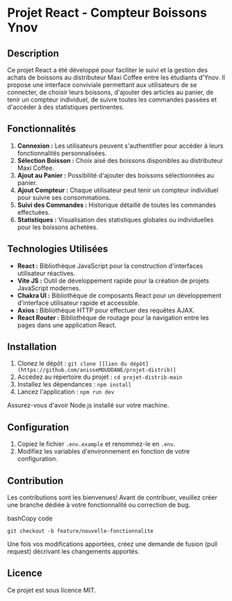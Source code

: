 Projet React - Compteur Boissons Ynov
=====================================

Description
-----------

Ce projet React a été développé pour faciliter le suivi et la gestion des achats de boissons au distributeur Maxi Coffee entre les étudiants d'Ynov. Il propose une interface conviviale permettant aux utilisateurs de se connecter, de choisir leurs boissons, d'ajouter des articles au panier, de tenir un compteur individuel, de suivre toutes les commandes passées et d'accéder à des statistiques pertinentes.

Fonctionnalités
---------------

1.  **Connexion :** Les utilisateurs peuvent s'authentifier pour accéder à leurs fonctionnalités personnalisées.
2.  **Sélection Boisson :** Choix aisé des boissons disponibles au distributeur Maxi Coffee.
3.  **Ajout au Panier :** Possibilité d'ajouter des boissons sélectionnées au panier.
4.  **Ajout Compteur :** Chaque utilisateur peut tenir un compteur individuel pour suivre ses consommations.
5.  **Suivi des Commandes :** Historique détaillé de toutes les commandes effectuées.
6.  **Statistiques :** Visualisation des statistiques globales ou individuelles pour les boissons achetées.

Technologies Utilisées
----------------------

*   **React :** Bibliothèque JavaScript pour la construction d'interfaces utilisateur réactives.
*   **Vite JS :** Outil de développement rapide pour la création de projets JavaScript modernes.
*   **Chakra UI :** Bibliothèque de composants React pour un développement d'interface utilisateur rapide et accessible.
*   **Axios :** Bibliothèque HTTP pour effectuer des requêtes AJAX.
*   **React Router :** Bibliothèque de routage pour la navigation entre les pages dans une application React.

Installation
------------

1.  Clonez le dépôt : `git clone [[lien du dépôt](https://github.com/anisseMOUDDANE/projet-distrib)]`
2.  Accédez au répertoire du projet : `cd projet-distrib-main`
3.  Installez les dépendances : `npm install`
4.  Lancez l'application : `npm run dev`

Assurez-vous d'avoir Node.js installé sur votre machine.

Configuration
-------------

1.  Copiez le fichier `.env.example` et renommez-le en `.env`.
2.  Modifiez les variables d'environnement en fonction de votre configuration.

Contribution
------------

Les contributions sont les bienvenues! Avant de contribuer, veuillez créer une branche dédiée à votre fonctionnalité ou correction de bug.

bashCopy code

`git checkout -b feature/nouvelle-fonctionnalite`

Une fois vos modifications apportées, créez une demande de fusion (pull request) décrivant les changements apportés.

Licence
-------

Ce projet est sous licence MIT.
